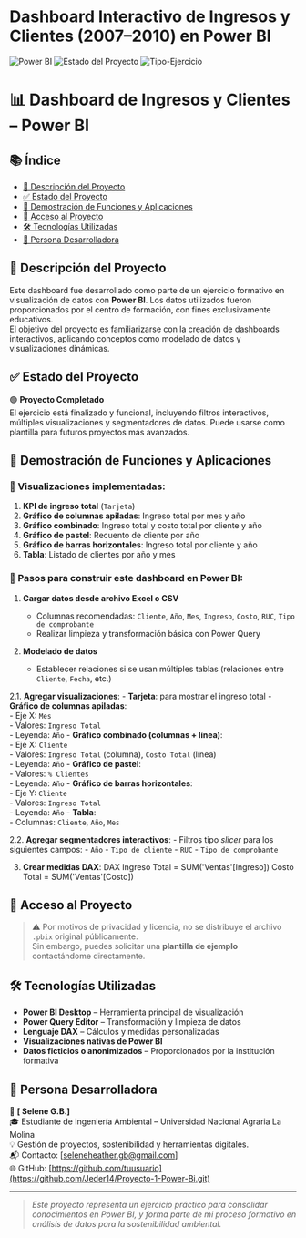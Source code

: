 # Dashboard Interactivo de Ingresos y Clientes (2007–2010) en Power BI

![Power BI](https://img.shields.io/badge/Power%20BI-Dashboard-yellow?style=for-the-badge&logo=powerbi)
![Estado del Proyecto](https://img.shields.io/badge/Estado-Completo-brightgreen?style=for-the-badge)
![Tipo-Ejercicio](https://img.shields.io/badge/Tipo-Ejercicio%20educativo-blue?style=for-the-badge)

# 📊 Dashboard de Ingresos y Clientes – Power BI

## 📚 Índice

- [📄 Descripción del Proyecto](#-descripción-del-proyecto)
- [✅ Estado del Proyecto](#-estado-del-proyecto)
- [🎥 Demostración de Funciones y Aplicaciones](#-demostración-de-funciones-y-aplicaciones)
- [🔐 Acceso al Proyecto](#-acceso-al-proyecto)
- [🛠 Tecnologías Utilizadas](#-tecnologías-utilizadas)
- [👤 Persona Desarrolladora](#-persona-desarrolladora)

## 📄 Descripción del Proyecto

Este dashboard fue desarrollado como parte de un ejercicio formativo en visualización de datos con **Power BI**. Los datos utilizados fueron proporcionados por el centro de formación, con fines exclusivamente educativos.  
El objetivo del proyecto es familiarizarse con la creación de dashboards interactivos, aplicando conceptos como modelado de datos y visualizaciones dinámicas.

## ✅ Estado del Proyecto

🟢 **Proyecto Completado**  
El ejercicio está finalizado y funcional, incluyendo filtros interactivos, múltiples visualizaciones y segmentadores de datos. Puede usarse como plantilla para futuros proyectos más avanzados.

## 🎥 Demostración de Funciones y Aplicaciones

### 📌 Visualizaciones implementadas:

1. **KPI de ingreso total** (`Tarjeta`)
2. **Gráfico de columnas apiladas**: Ingreso total por mes y año
3. **Gráfico combinado**: Ingreso total y costo total por cliente y año
4. **Gráfico de pastel**: Recuento de cliente por año
5. **Gráfico de barras horizontales**: Ingreso total por cliente y año
6. **Tabla**: Listado de clientes por año y mes

### 🧩 Pasos para construir este dashboard en Power BI:

1. **Cargar datos desde archivo Excel o CSV**
   - Columnas recomendadas: `Cliente`, `Año`, `Mes`, `Ingreso`, `Costo`, `RUC`, `Tipo de comprobante`
   - Realizar limpieza y transformación básica con Power Query

2. **Modelado de datos**
   - Establecer relaciones si se usan múltiples tablas (relaciones entre `Cliente`, `Fecha`, etc.)
    
2.1. **Agregar visualizaciones**:
     - **Tarjeta**: para mostrar el ingreso total
     - **Gráfico de columnas apiladas**:  
       - Eje X: `Mes`  
       - Valores: `Ingreso Total`  
       - Leyenda: `Año`
     - **Gráfico combinado (columnas + línea)**:  
       - Eje X: `Cliente`  
       - Valores: `Ingreso Total` (columna), `Costo Total` (línea)  
       - Leyenda: `Año`
     - **Gráfico de pastel**:  
       - Valores: `% Clientes`  
       - Leyenda: `Año`
     - **Gráfico de barras horizontales**:  
       - Eje Y: `Cliente`  
       - Valores: `Ingreso Total`  
       - Leyenda: `Año`
     - **Tabla**:  
       - Columnas: `Cliente`, `Año`, `Mes`

2.2. **Agregar segmentadores interactivos**:
     - Filtros tipo *slicer* para los siguientes campos:
      - `Año`
      - `Tipo de cliente`
      - `RUC`
      - `Tipo de comprobante`
  
3. **Crear medidas DAX**:
   DAX
Ingreso Total = SUM('Ventas'[Ingreso])
Costo Total = SUM('Ventas'[Costo])

## 🔐 Acceso al Proyecto

> ⚠️
> Por motivos de privacidad y licencia, no se distribuye el archivo `.pbix` original públicamente.  
> Sin embargo, puedes solicitar una **plantilla de ejemplo** contactándome directamente.

## 🛠 Tecnologías Utilizadas

- **Power BI Desktop** – Herramienta principal de visualización
- **Power Query Editor** – Transformación y limpieza de datos
- **Lenguaje DAX** – Cálculos y medidas personalizadas
- **Visualizaciones nativas de Power BI**
- **Datos ficticios o anonimizados** – Proporcionados por la institución formativa

## 👤 Persona Desarrolladora

📛 **[ Selene G.B.]**  
🎓 Estudiante de Ingeniería Ambiental – Universidad Nacional Agraria La Molina  
💡 Gestión de proyectos, sostenibilidad y herramientas digitales.  
📬 Contacto: [seleneheather.gb@gmail.com]  
🌐 GitHub: [https://github.com/tuusuario](https://github.com/Jeder14/Proyecto-1-Power-Bi.git)

---

> *Este proyecto representa un ejercicio práctico para consolidar conocimientos en Power BI, y forma parte de mi proceso formativo en análisis de datos para la sostenibilidad ambiental.*

